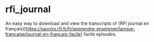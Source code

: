 # rfi_journal
An easy way to download and view the transcripts of {RFI journal en français}[https://savoirs.rfi.fr/fr/apprendre-enseigner/langue-francaise/journal-en-francais-facile] facile episodes. 
